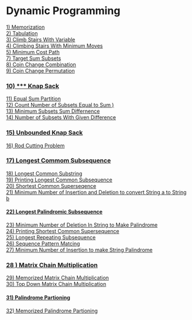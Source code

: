 # Dynamic Programming

[1) Memorization]()</br>
[2) Tabulation]()</br>
[3) Climb Stairs With Variable]()</br>
[4) Climbing Stairs With Minimum Moves ]()</br>
[5) Minimum Cost Path]()</br>
[7) Target Sum Subsets]()</br>
[8) Coin Change Combination]()</br>
[9) Coin Change Permutation]()</br>
### [10) *** Knap Sack ]()</br>
[11) Equal Sum Partition]()</br>
[12) Count Number of Subsets Equal to Sum )]()</br>
[13) Minimum Subsets Sum Differnence]()</br>
[14) Number of Subsets With Given Difference]()</br>
### [15) Unbounded Knap Sack ]()</br>
[16) Rod Cutting Problem]()</br>
### [17) Longest Commom Subsequence]()</br>
[18) Longest Common Substring]()</br>
[19) Printing Longest Common Subsequence]()</br>
[20) Shortest Common Superseqence]()</br>
[21) Minimum Number of Insertion and Deletion to convert String a to String b]()</br>
#### [22) Longest Palindromic Subsequence](https://leetcode.com/problems/longest-palindromic-subsequence/)</br>
[23) Minimum Number of Deletion In String to Make Palindrome]()</br>
[24) Printing Shortest Common Supersequence](https://www.geeksforgeeks.org/print-shortest-common-supersequence/)</br>
[25) Longest Repeating Subsequence]()</br>
[26) Sequence Pattern Matcing]()</br>
[27) Minimum Number of Insertion to make String Palindrome]()<br/>
### [28 ) Matrix Chain Multiplication]()</br>
[29) Memorized Matrix Chain Multiplication]()</br>
[30) Top Down Matrix Chain  Multiplication]()</br>
#### [31) Palindrome Partioning]()</br>
[32) Memorized Palindrome Partioning]()
